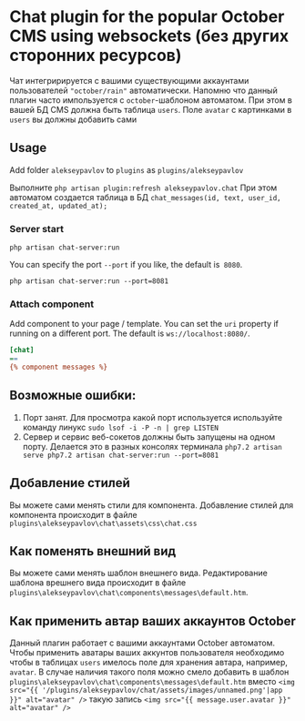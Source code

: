 # Chat plugin for the popular October CMS using websockets (без других сторонних ресурсов)
Чат интегририруется с вашими существующими аккаунтами пользователей  `"october/rain"` автоматически. Напомню что данный плагин
часто импользуется с `october`-шаблоном автоматом. При этом в вашей БД CMS должна быть таблица `users`. Поле `avatar` с картинками
в `users` вы должны добавить сами

## Usage
Add folder `alekseypavlov` to `plugins` as `plugins/alekseypavlov`

Выполните
`php artisan plugin:refresh alekseypavlov.chat`
При этом автоматом создается таблица в БД
``
chat_messages(id, text, user_id, created_at, updated_at);
``

### Server start

```shell
php artisan chat-server:run
```

You can specify the port `--port` if you like, the default is` 8080`.

```shell
php artisan chat-server:run --port=8081
```

### Attach component

Add component to your page / template.
You can set the `uri` property if running on a different port.
The default is `ws://localhost:8080/`.

```ini
[chat]
==
{% component messages %}
```

## Возможные ошибки:
1. Порт занят. Для просмотра какой порт используется используйте команду линукс `sudo lsof -i -P -n | grep LISTEN`
2. Сервер и сервис веб-сокетов должны быть запущены на одном порту. Делается это в разных консолях терминала
``
php7.2 artisan serve
php7.2 artisan chat-server:run --port=8081
``

## Добавление стилей
Вы можете сами менять стили для компонента.
Добавление стилей для компонента происходит в файле `plugins\alekseypavlov\chat\assets\css\chat.css`

## Как поменять внешний вид
Вы можете сами менять шаблон внешнего вида.
Редактирование шаблона врешнего вида происходит в файле `plugins\alekseypavlov\chat\components\messages\default.htm`.

## Как применить автар ваших аккаунтов October
Данный плагин работает с вашими аккаунтами October автоматом. Чтобы применить аватары ваших аккунтов пользователя
необходимо чтобы в таблицах `users` имелось поле для хранения автара, например, `avatar`. В случае наличия такого поля
можно смело добавить в шаблон `plugins\alekseypavlov\chat\components\messages\default.htm` вместо
`<img src="{{ '/plugins/alekseypavlov/chat/assets/images/unnamed.png'|app }}" alt="avatar" />` такую запись
`<img src="{{ message.user.avatar }}" alt="avatar" />`
